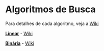 # Algoritmos de Busca

Para detalhes de cada algoritmo, veja a [Wiki](https://github.com/Algpedia/Wiki/tree/master/Busca)

[**Linear**](./linear.js) - [Wiki](https://github.com/Algpedia/Wiki/tree/master/Busca#linear)

[**Binária**](./binaria.js) - [Wiki](https://github.com/Algpedia/Wiki/tree/master/Busca#binaria)